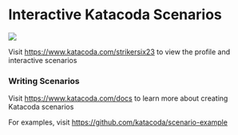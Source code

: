 # Interactive Katacoda Scenarios

[![](http://shields.katacoda.com/katacoda/strikersix23/count.svg)](https://www.katacoda.com/strikersix23 "Get your profile on Katacoda.com")

Visit https://www.katacoda.com/strikersix23 to view the profile and interactive scenarios

### Writing Scenarios
Visit https://www.katacoda.com/docs to learn more about creating Katacoda scenarios

For examples, visit https://github.com/katacoda/scenario-example
